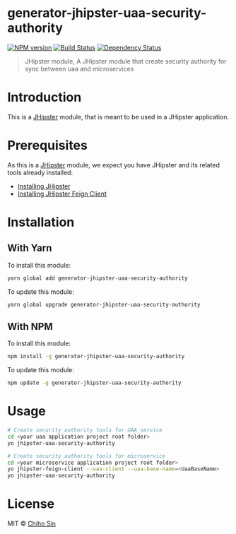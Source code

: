 # generator-jhipster-uaa-security-authority

[![NPM version][npm-image]][npm-url] [![Build Status][travis-image]][travis-url] [![Dependency Status][daviddm-image]][daviddm-url]

> JHipster module, A JHipster module that create security authority for sync between uaa and microservices

# Introduction

This is a [JHipster](http://jhipster.github.io/) module, that is meant to be used in a JHipster application.

# Prerequisites

As this is a [JHipster](http://jhipster.github.io/) module, we expect you have JHipster and its related tools already installed:

*   [Installing JHipster](https://jhipster.github.io/installation.html)
*   [Installing JHipster Feign Client](https://github.com/ChihoSin/generator-jhipster-feign-client)

# Installation

## With Yarn

To install this module:

```bash
yarn global add generator-jhipster-uaa-security-authority
```

To update this module:

```bash
yarn global upgrade generator-jhipster-uaa-security-authority
```

## With NPM

To install this module:

```bash
npm install -g generator-jhipster-uaa-security-authority
```

To update this module:

```bash
npm update -g generator-jhipster-uaa-security-authority
```

# Usage

```bash
# Create security authority tools for UAA service
cd <your uaa application project root folder>
yo jhipster-uaa-security-authority

# Create security authority tools for microservice
cd <your microservice application project root folder>
yo jhipster-feign-client --uaa-client --uaa-base-name=<UaaBaseName>
yo jhipster-uaa-security-authority
```

# License

MIT © [Chiho Sin](https://github.com/ChihoSin)

[npm-image]: https://img.shields.io/npm/v/generator-jhipster-uaa-security-authority.svg
[npm-url]: https://npmjs.org/package/generator-jhipster-uaa-security-authority
[travis-image]: https://travis-ci.org/ChihoSin/generator-jhipster-uaa-security-authority.svg?branch=master
[travis-url]: https://travis-ci.org/ChihoSin/generator-jhipster-uaa-security-authority
[daviddm-image]: https://david-dm.org/chihosin/generator-jhipster-uaa-security-authority.svg?theme=shields.io
[daviddm-url]: https://david-dm.org/chihosin/generator-jhipster-uaa-security-authority
